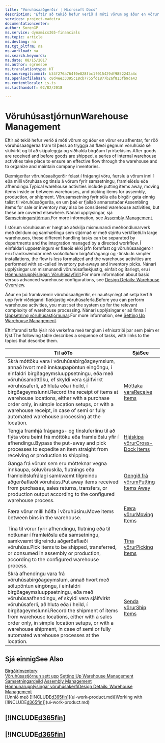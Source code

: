 ```yaml
---
title: "Vöruhúsaaðgerðir | Microsoft Docs"
description: "Eftir að tekið hefur verið á móti vörum og áður en vörur eru afhentar, fer röð vöruhúsaaðgerða fram til þess að tryggja að flæði gegnum vöruhúsið sé skilvirkt og til að skipuleggja og viðhalda birgðum fyrirtækisins."
services: project-madeira
documentationcenter: 
author: SorenGP
ms.service: dynamics365-financials
ms.topic: article
ms.devlang: na
ms.tgt_pltfrm: na
ms.workload: na
ms.search.keywords: 
ms.date: 08/15/2017
ms.author: sgroespe
ms.translationtype: HT
ms.sourcegitcommit: b34f276a764f0e828fbc1f015429df9852242a4c
ms.openlocfilehash: c8d4ee33395c18cb7755fd1877b2af813fb9da43
ms.contentlocale: is-is
ms.lasthandoff: 02/02/2018

---
```

# <a name="warehouse-management"></a><span data-ttu-id="e9645-103">Vöruhúsastjórnun</span><span class="sxs-lookup"><span data-stu-id="e9645-103">Warehouse Management</span></span>
<span data-ttu-id="e9645-104">Eftir að tekið hefur verið á móti vörum og áður en vörur eru afhentar, fer röð vöruhúsaaðgerða fram til þess að tryggja að flæði gegnum vöruhúsið sé skilvirkt og til að skipuleggja og viðhalda birgðum fyrirtækisins.</span><span class="sxs-lookup"><span data-stu-id="e9645-104">After goods are received and before goods are shipped, a series of internal warehouse activities take place to ensure an effective flow through the warehouse and to organize and maintain company inventories.</span></span>

<span data-ttu-id="e9645-105">Dæmigerðar vöruhúsaaðgerðir felast í frágangi vöru, færslu á vörum inni í eða milli vöruhúsa og tínslu á vörum fyrir samsetningu, framleiðslu eða afhendingu.</span><span class="sxs-lookup"><span data-stu-id="e9645-105">Typical warehouse activities include putting items away, moving items inside or between warehouses, and picking items for assembly, production, or shipment.</span></span> <span data-ttu-id="e9645-106">Vörusamsetning fyrir sölu eða birgðir geta einnig talist til vöruhúsaðgerða, en um það er fjallað annarsstaðar.</span><span class="sxs-lookup"><span data-stu-id="e9645-106">Assembling items for sale or inventory may also be considered warehouse activities, but these are covered elsewhere.</span></span> <span data-ttu-id="e9645-107">Nánari upplýsingar, sjá [Samsetningarstjórnun](assembly-assemble-items.md).</span><span class="sxs-lookup"><span data-stu-id="e9645-107">For more information, see [Assembly Management](assembly-assemble-items.md).</span></span>  

<span data-ttu-id="e9645-108">Í stórum vöruhúsum er hægt að aðskilja mismunandi meðhöndlunarverk með deildum og samhæfingu sem stjórnað er með stýrðu verkflæði.</span><span class="sxs-lookup"><span data-stu-id="e9645-108">In large warehouses, these different handling tasks can be separated by departments and the integration managed by a directed workflow.</span></span> <span data-ttu-id="e9645-109">Í einfaldari uppsetningum er flæðið ekki jafn formfast og vöruhúsaaðgerðir eru framkvæmdar með svokölluðum birgðafrágangi og -tínslu.</span><span class="sxs-lookup"><span data-stu-id="e9645-109">In simpler installations, the flow is less formalized and the warehouse activities are performed with so-called inventory put-aways and inventory picks.</span></span> <span data-ttu-id="e9645-110">Nánari upplýsingar um mismunandi vöruhúsaflækjustig, einfalt og ítarlegt, eru í [Hönnunarupplýsingar: Vöruhúsayfirlit](design-details-warehouse-overview.md).</span><span class="sxs-lookup"><span data-stu-id="e9645-110">For more information about basic versus advanced warehouse configurations, see [Design Details: Warehouse Overview](design-details-warehouse-overview.md).</span></span>

<span data-ttu-id="e9645-111">Áður en þú framkvæmir vöruhúsaaðgerðir, er nauðsynlegt að setja kerfið upp fyrir viðeigandi flækjustig vöruhúsaferla.</span><span class="sxs-lookup"><span data-stu-id="e9645-111">Before you can perform warehouse activities, you must set the system up for the relevant complexity of warehouse processing.</span></span> <span data-ttu-id="e9645-112">Nánari upplýsingar er að finna í [Uppsetning vöruhúsastjórnunar](warehouse-setup-warehouse.md).</span><span class="sxs-lookup"><span data-stu-id="e9645-112">For more information, see [Setting Up Warehouse Management](warehouse-setup-warehouse.md).</span></span>

 <span data-ttu-id="e9645-113">Eftirfarandi tafla lýsir röð verkefna með tenglum í efnisatriði þar sem þeim er lýst.</span><span class="sxs-lookup"><span data-stu-id="e9645-113">The following table describes a sequence of tasks, with links to the topics that describe them.</span></span>   

|<span data-ttu-id="e9645-114">**Til að**</span><span class="sxs-lookup"><span data-stu-id="e9645-114">**To**</span></span>|<span data-ttu-id="e9645-115">**Sjá**</span><span class="sxs-lookup"><span data-stu-id="e9645-115">**See**</span></span>|  
|------------|-------------|  
|<span data-ttu-id="e9645-116">Skrá móttöku vara í vöruhúsabirgðageymslum, annað hvort með innkaupapöntun eingöngu, í einfaldri birgðageymsluuppsetningu, eða með vöruhúsamóttöku, ef skyldi vera sjálfvirkt vöruhúsaferli, að hluta eða í heild, í birgðageymslunni.</span><span class="sxs-lookup"><span data-stu-id="e9645-116">Record the receipt of items at warehouse locations, either with a purchase order only, in simple location setups, or with a warehouse receipt, in case of semi or fully automated warehouse processing at the location.</span></span>|[<span data-ttu-id="e9645-117">Móttaka vara</span><span class="sxs-lookup"><span data-stu-id="e9645-117">Receive Items</span></span>](warehouse-how-receive-items.md)|
|<span data-ttu-id="e9645-118">Tengja framhjá frágangs- og tínsluferlinu til að flýta vöru beint frá móttöku eða framleiðslu yfir í afhendingu.</span><span class="sxs-lookup"><span data-stu-id="e9645-118">Bypass the put-away and pick processes to expedite an item straight from receiving or production to shipping.</span></span>|[<span data-ttu-id="e9645-119">Hjáskipa vörur</span><span class="sxs-lookup"><span data-stu-id="e9645-119">Cross-Dock Items</span></span>](warehouse-how-to-cross-dock-items.md)|    
|<span data-ttu-id="e9645-120">Ganga frá vörum sem eru mótteknar vegna innkaupa, söluvöruskila, flutnings eða framleiðslufrálagi samkvæmt tilgreindu aðgerðaflæði vöruhúss.</span><span class="sxs-lookup"><span data-stu-id="e9645-120">Put away items received from purchases, sales returns, transfers, or production output according to the configured warehouse process.</span></span>|[<span data-ttu-id="e9645-121">Gengið frá vörum</span><span class="sxs-lookup"><span data-stu-id="e9645-121">Putting Items Away</span></span>](warehouse-put-away-items.md)|
|<span data-ttu-id="e9645-122">Færa vörur milli hólfa í vöruhúsinu.</span><span class="sxs-lookup"><span data-stu-id="e9645-122">Move items between bins in the warehouse.</span></span>|[<span data-ttu-id="e9645-123">Færa vörur</span><span class="sxs-lookup"><span data-stu-id="e9645-123">Moving Items</span></span>](warehouse-move-items.md)|
|<span data-ttu-id="e9645-124">Tína til vörur fyrir afhendingu, flutning eða til notkunar í framleiðslu eða samsetningu, samkvæmt tilgreindu aðgerðaflæði vöruhúss.</span><span class="sxs-lookup"><span data-stu-id="e9645-124">Pick items to be shipped, transferred, or consumed in assembly or production, according to the configured warehouse process.</span></span>|[<span data-ttu-id="e9645-125">Tína vörur</span><span class="sxs-lookup"><span data-stu-id="e9645-125">Picking Items</span></span>](warehouse-pick-items.md)|
|<span data-ttu-id="e9645-126">Skrá afhendingu vara frá vöruhúsabirgðageymslum, annað hvort með sölupöntun eingöngu, í einfaldri birgðageymsluuppsetningu, eða með vöruhúsaafhendingu, ef skyldi vera sjálfvirkt vöruhúsaferli, að hluta eða í heild, í birgðageymslunni.</span><span class="sxs-lookup"><span data-stu-id="e9645-126">Record the shipment of items from warehouse locations, either with a sales order only, in simple location setups, or with a warehouse shipment, in case of semi or fully automated warehouse processes at the location.</span></span>|[<span data-ttu-id="e9645-127">Senda vörur</span><span class="sxs-lookup"><span data-stu-id="e9645-127">Ship Items</span></span>](warehouse-how-ship-items.md)|  

## <a name="see-also"></a><span data-ttu-id="e9645-128">Sjá einnig</span><span class="sxs-lookup"><span data-stu-id="e9645-128">See Also</span></span>  
[<span data-ttu-id="e9645-129">Birgðir</span><span class="sxs-lookup"><span data-stu-id="e9645-129">Inventory</span></span>](inventory-manage-inventory.md)  
<span data-ttu-id="e9645-130">[Vöruhúsastjórnun sett upp](warehouse-setup-warehouse.md)   </span><span class="sxs-lookup"><span data-stu-id="e9645-130">[Setting Up Warehouse Management](warehouse-setup-warehouse.md)   </span></span>  
<span data-ttu-id="e9645-131">[Samsetningardeild](assembly-assemble-items.md)  </span><span class="sxs-lookup"><span data-stu-id="e9645-131">[Assembly Management](assembly-assemble-items.md)  </span></span>  
[<span data-ttu-id="e9645-132">Hönnunarupplýsingar vöruhúsakerfi</span><span class="sxs-lookup"><span data-stu-id="e9645-132">Design Details: Warehouse Management</span></span>](design-details-warehouse-management.md)  
<span data-ttu-id="e9645-133">[Unnið með [!INCLUDE[d365fin](includes/d365fin_md.md)]](ui-work-product.md)</span><span class="sxs-lookup"><span data-stu-id="e9645-133">[Working with [!INCLUDE[d365fin](includes/d365fin_md.md)]](ui-work-product.md)</span></span>  

## [!INCLUDE[d365fin](includes/free_trial_md.md)]  
## [!INCLUDE[d365fin](includes/training_link_md.md)]

